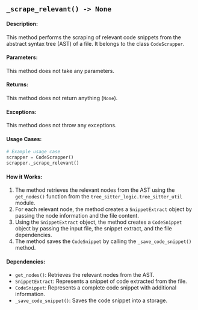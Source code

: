 ## `_scrape_relevant() -> None`

#### Description:
This method performs the scraping of relevant code snippets from the abstract syntax tree (AST) of a file. It belongs to the class `CodeScrapper`.

#### Parameters:
This method does not take any parameters.

#### Returns:
This method does not return anything (`None`).

#### Exceptions:
This method does not throw any exceptions.

#### Usage Cases:

```python
# Example usage case
scrapper = CodeScrapper()
scrapper._scrape_relevant()
```

#### How it Works:
1. The method retrieves the relevant nodes from the AST using the `get_nodes()` function from the `tree_sitter_logic.tree_sitter_util` module.
2. For each relevant node, the method creates a `SnippetExtract` object by passing the node information and the file content.
3. Using the `SnippetExtract` object, the method creates a `CodeSnippet` object by passing the input file, the snippet extract, and the file dependencies.
4. The method saves the `CodeSnippet` by calling the `_save_code_snippet()` method.

#### Dependencies:
- `get_nodes()`: Retrieves the relevant nodes from the AST.
- `SnippetExtract`: Represents a snippet of code extracted from the file.
- `CodeSnippet`: Represents a complete code snippet with additional information.
- `_save_code_snippet()`: Saves the code snippet into a storage.